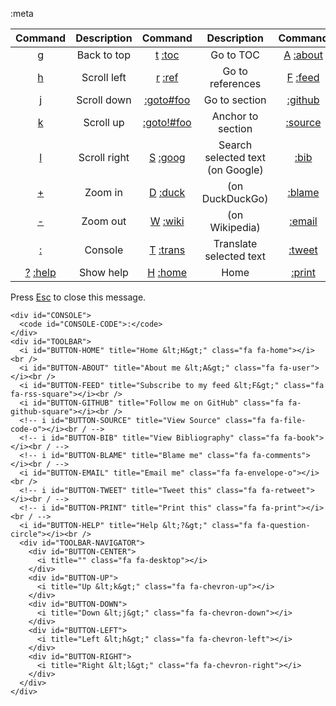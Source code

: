 
<!-- initialize page-wide metadata (for use in JavaScript) -->
:meta

<!-- initialize page-wide UI -->
<div id="DROPDOWN"></div>
<div id="HUD">

| Command | Description | Command | Description | Command | Description |
| :-----: | :---------: | :-----: | :---------: | :-----: | :---------: |
| [g](:kbd) | Back to top  | [t](:kbd) [:toc](:samp) | Go to TOC | [A](:kbd) [:about](:samp) | About me
| [h](:kbd) | Scroll left  | [r](:kbd) [:ref](:samp) | Go to references | [F](:kbd) [:feed](:samp) | My feed
| [j](:kbd) | Scroll down  | [:goto#foo](:samp) | Go to section | [:github](:samp) | My GitHub
| [k](:kbd) | Scroll up    | [:goto!#foo](:samp) | Anchor to section | [:source](:samp) | View source
| [l](:kbd) | Scroll right | [S](:kbd) [:goog](:samp) | Search selected text (on Google) | [:bib](:samp) | View bibliography
| [+](:kbd) | Zoom in      | [D](:kbd) [:duck](:samp) | (on DuckDuckGo) | [:blame](:samp) | Blame me
| [-](:kbd) | Zoom out     | [W](:kbd) [:wiki](:samp) | (on Wikipedia) | [:email](:samp) | Email me |
| [:](:kbd) | Console      | [T](:kbd) [:trans](:samp) | Translate selected text | [:tweet](:samp) | Tweet this |
| [?](:kbd) [:help](:samp) | Show help | [H](:kbd) [:home](:samp) | Home | [:print](:samp) | Print this |

Press [Esc](:kbd) to close this message.

</div>

```:html
<div id="CONSOLE">
  <code id="CONSOLE-CODE">:</code>
</div>
<div id="TOOLBAR">
  <i id="BUTTON-HOME" title="Home &lt;H&gt;" class="fa fa-home"></i><br />
  <i id="BUTTON-ABOUT" title="About me &lt;A&gt;" class="fa fa-user"></i><br />
  <i id="BUTTON-FEED" title="Subscribe to my feed &lt;F&gt;" class="fa fa-rss-square"></i><br />
  <i id="BUTTON-GITHUB" title="Follow me on GitHub" class="fa fa-github-square"></i><br />
  <!-- i id="BUTTON-SOURCE" title="View Source" class="fa fa-file-code-o"></i><br / -->
  <!-- i id="BUTTON-BIB" title="View Bibliography" class="fa fa-book"></i><br / -->
  <!-- i id="BUTTON-BLAME" title="Blame me" class="fa fa-comments"></i><br / -->
  <i id="BUTTON-EMAIL" title="Email me" class="fa fa-envelope-o"></i><br />
  <!-- i id="BUTTON-TWEET" title="Tweet this" class="fa fa-retweet"></i><br / -->
  <!-- i id="BUTTON-PRINT" title="Print this" class="fa fa-print"></i><br / -->
  <i id="BUTTON-HELP" title="Help &lt;?&gt;" class="fa fa-question-circle"></i><br />
  <div id="TOOLBAR-NAVIGATOR">
    <div id="BUTTON-CENTER">
      <i title="" class="fa fa-desktop"></i>
    </div>
    <div id="BUTTON-UP">
      <i title="Up &lt;k&gt;" class="fa fa-chevron-up"></i>
    </div>
    <div id="BUTTON-DOWN">
      <i title="Down &lt;j&gt;" class="fa fa-chevron-down"></i>
    </div>
    <div id="BUTTON-LEFT">
      <i title="Left &lt;h&gt;" class="fa fa-chevron-left"></i>
    </div>
    <div id="BUTTON-RIGHT">
      <i title="Right &lt;l&gt;" class="fa fa-chevron-right"></i>
    </div>
  </div>
</div>
```
